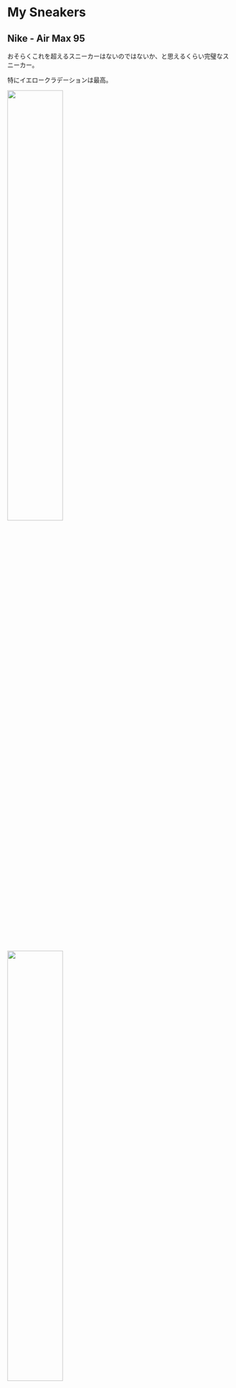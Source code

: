 # My Sneakers
## Nike - Air Max 95
おそらくこれを超えるスニーカーはないのではないか、と思えるくらい完璧なスニーカー。

特にイエロークラデーションは最高。

<img src="airmax95/airmax95_01.jpg" width="50%" height="50%"/>

<img src="airmax95/airmax95_02.jpg" width="50%" height="50%"/>

<img src="airmax95/airmax95_03.jpg" width="50%" height="50%"/>

## Reebok - Insta Pump fury
ポンプを使ってフィットさせるシステムがかっこいいしハイテク！

男子女子どっちでもいけますな。

<img src="instapumpfury/instapumpfury_01.jpg" width="50%" height="50%"/>

<img src="instapumpfury/instapumpfury_02.jpg" width="50%" height="50%"/>

<img src="instapumpfury/instapumpfury_03.jpg" width="50%" height="50%"/>

## PUMA - Disk Blaze
こちらはダイヤルを回してフィットさせる！Pump furyと並んでレース(靴紐)のないタイプのスニーカ代表作。

ほしぃ。。。

<img src="diskblaze/diskblaze_01.jpg" width="50%" height="50%"/>

<img src="diskblaze/diskblaze_02.jpg" width="50%" height="50%"/>

<img src="diskblaze/diskblaze_03.jpg" width="50%" height="50%"/>

## ADIDAS - Equipment(EQT) Running Support 93
ランニングシューズの中ではトップクラスのビジュアルなんではないでしょうか。

カラーリングも落ち着いたものが多い安定感。

<img src="eqt93/eqt93_01.jpg" width="50%" height="50%"/>

<img src="eqt93/eqt93_02.jpg" width="50%" height="50%"/>

## new balance - 996
個人的には、スニーカの中で最も履きやすい。機能的にもデザイン的にも。

何足も欲しい。

<img src="nb996/nb996_01.jpg" width="50%" height="50%"/>

<img src="nb996/nb996_02.jpg" width="50%" height="50%"/>

## new balance - 1300
云わずとしれた、ラルフ・ローレンが「雲の上を歩いているようだ」と絶賛した伝説の名品スニーカー。

スニーカーのロールスロイスですね。

<img src="nb1300/nb1300_01.jpg" width="50%" height="50%"/>

<img src="nb1300/nb1300_02.jpg" width="50%" height="50%"/>

## Reebok - VENTILATOR

<img src="ventilator/ventilator_01.jpg" width="50%" height="50%"/>

<img src="ventilator/ventilator_02.jpg" width="50%" height="50%"/>

## Reebok - Pump Omni

<img src="pumpomni/pumpomni_01.jpg" width="50%" height="50%"/>

<img src="pumpomni/pumpomni_02.jpg" width="50%" height="50%"/>

## Nike - Air Max 1
1987年に発売されたAir Max初号機。

約30年前のスニーカーが今もカッコよく、売れているってすごい。

<img src="airmax1/airmax1_01.jpg" width="50%" height="50%"/>

<img src="airmax1/airmax1_02.jpg" width="50%" height="50%"/>

## Nike - Air Max 90
Air Maxの3作目。

ある種一つの答えだと思う。

<img src="airmax90/airmax90_01.jpg" width="50%" height="50%"/>

<img src="airmax90/airmax90_02.jpg" width="50%" height="50%"/>

## Nike - Air Jordan 5
かのスラムダンクの流川楓が履いていたバスケットシューズ。

リアルにスラムダンク読んでいた頃は知りませんでした。

<img src="airjordan5/airjordan5_01.jpg" width="50%" height="50%"/>

<img src="airjordan5/airjordan5_02.jpg" width="50%" height="50%"/>
